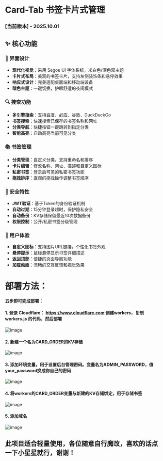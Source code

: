 # Card-Tab 书签卡片式管理

### [当前版本] - 2025.10.01
## ✨ 核心功能

### 🎨 界面设计
- **现代化视觉**：采用 Segoe UI 字体系统，米白色/深色双主题
- **卡片式布局**：美观的书签卡片，支持左侧装饰条和悬停效果
- **响应式设计**：完美适配桌面端和移动端设备
- **暗色主题**：一键切换，护眼舒适的夜间模式

### 🔍 搜索功能
- **多引擎搜索**：支持百度、必应、谷歌、DuckDuckGo
- **书签搜索**：快速搜索已保存的书签名称和网址
- **分类导航**：快捷按钮一键跳转到指定分类
- **智能高亮**：自动高亮当前可见分类

### 📚 书签管理
- **分类管理**：自定义分类，支持重命名和排序
- **卡片编辑**：修改名称、网址、描述和自定义图标
- **私密书签**：登录后可见的私密书签功能
- **拖拽排序**：直观的拖拽操作调整书签顺序

### 🔐 安全特性
- **JWT验证**：基于Token的身份验证机制
- **自动过期**：15分钟登录超时，保护隐私安全
- **自动备份**：KV存储保留最近10次数据备份
- **权限控制**：公开/私密书签分级管理

### 📱 用户体验
- **自定义图标**：支持图片URL链接，个性化书签外观
- **悬停提示**：鼠标悬停显示书签详细描述
- **返回顶部**：便捷的页面导航功能
- **加载动画**：流畅的交互反馈和视觉效果


# 部署方法：
#### 五步即可完成部署：
#### 1. 登录 Cloudflare：  https://www.cloudflare.com  创建workers，复制 workers.js 的代码，然后部署
![image](https://github.com/user-attachments/assets/c067105b-91ee-43d5-90a9-806e5de5fe16)

#### 2. 新建一个名为CARD_ORDER的KV存储
![image](https://github.com/user-attachments/assets/706a7735-b47a-4f66-bdb4-827c38be692b)

#### 3. 添加环境变量，用于设置后台管理密码。变量名为ADMIN_PASSWORD，值your_password换成你自己的密码
![image](https://github.com/user-attachments/assets/532dcb8f-dc30-4ca9-aac9-21ef546bf367)

#### 4. 将workers的CARD_ORDER变量与新建的KV存储绑定，用于存储书签
![image](https://github.com/user-attachments/assets/9b166809-5b1e-451e-be99-253f6e60be54)

#### 5. 添加域名
![image](https://github.com/user-attachments/assets/4f23eab6-e94c-49b1-9198-3c8e05dffa8a)

## 此项目适合轻量使用，各位随意自行魔改，喜欢的话点一下小星星就行，谢谢！
